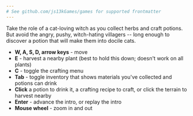 ```yaml
---
# See github.com/js13kGames/games for supported frontmatter
---
```

Take the role of a cat-loving witch as you collect herbs and craft potions. But avoid the angry, pushy, witch-hating villagers -- long enough to discover a potion that will make them into docile cats.

- **W, A, S, D, arrow keys** - move
- **E** - harvest a nearby plant (best to hold this down; doesn't work on all plants)
- **C** - toggle the crafting menu
- **Tab** - toggle inventory that shows materials you've collected and potions can drink
- **Click** a potion to drink it, a crafting recipe to craft, or click the terrain to harvest nearby
- **Enter** - advance the intro, or replay the intro
- **Mouse wheel** - zoom in and out
